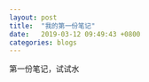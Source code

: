 ```yaml
---
layout: post
title:  "我的第一份笔记"
date:   2019-03-12 09:49:43 +0800
categories: blogs
---
```

第一份笔记，试试水

[jekyll-docs]: https://jekyllrb.com/docs/home
[jekyll-gh]:   https://github.com/jekyll/jekyll
[jekyll-talk]: https://talk.jekyllrb.com/
